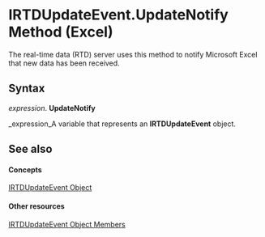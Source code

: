 
# IRTDUpdateEvent.UpdateNotify Method (Excel)

The real-time data (RTD) server uses this method to notify Microsoft Excel that new data has been received.


## Syntax

 _expression_. **UpdateNotify**

 _expression_A variable that represents an  **IRTDUpdateEvent** object.


## See also


#### Concepts


 [IRTDUpdateEvent Object](8ac58d69-194b-e35a-44bc-7c0994b296ac.md)
#### Other resources


 [IRTDUpdateEvent Object Members](d28d0153-8a26-618a-2384-d81552362cb7.md)
